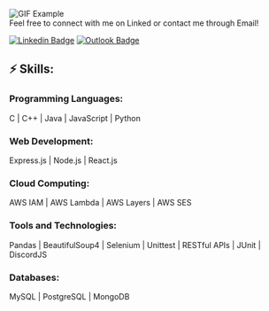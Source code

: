 ![GIF Example](https://github.com/joshhzheng/joshhzheng/blob/main/hello.gif)\
Feel free to connect with me on Linked or contact me through Email!

[![Linkedin Badge](https://img.shields.io/badge/-LinkedIn-blue?style=flat-square&logo=Linkedin&logoColor=white&link=josh-zheng888)](https://www.linkedin.com/in/josh-zheng888/)
[![Outlook Badge](https://img.shields.io/badge/-Outlook-0078D4?style=flat-square&logo=Microsoft-Outlook&logoColor=white&link=mailto:joshzheng99@outlook.com)](mailto:joshzheng99@outlook.com)

## ⚡ Skills:

### Programming Languages:
C | C++ | Java | JavaScript | Python

### Web Development:
Express.js | Node.js | React.js

### Cloud Computing:
AWS IAM | AWS Lambda | AWS Layers | AWS SES

### Tools and Technologies:
Pandas | BeautifulSoup4 | Selenium | Unittest | RESTful APIs | JUnit | DiscordJS

### Databases:
MySQL | PostgreSQL | MongoDB
